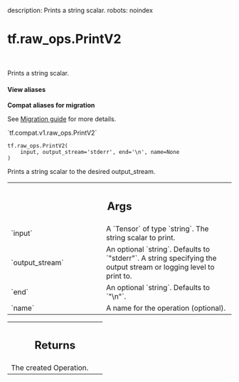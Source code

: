 description: Prints a string scalar.
robots: noindex

# tf.raw_ops.PrintV2

<!-- Insert buttons and diff -->

<table class="tfo-notebook-buttons tfo-api nocontent" align="left">

</table>



Prints a string scalar.


<section class="expandable">
  <h4 class="showalways">View aliases</h4>
  <p>
<b>Compat aliases for migration</b>
<p>See
<a href="https://www.tensorflow.org/guide/migrate">Migration guide</a> for
more details.</p>
<p>`tf.compat.v1.raw_ops.PrintV2`</p>
</p>
</section>

<pre class="devsite-click-to-copy prettyprint lang-py tfo-signature-link">
<code>tf.raw_ops.PrintV2(
    input, output_stream=&#x27;stderr&#x27;, end=&#x27;\n&#x27;, name=None
)
</code></pre>



<!-- Placeholder for "Used in" -->

Prints a string scalar to the desired output_stream.

<!-- Tabular view -->
 <table class="responsive fixed orange">
<colgroup><col width="214px"><col></colgroup>
<tr><th colspan="2"><h2 class="add-link">Args</h2></th></tr>

<tr>
<td>
`input`<a id="input"></a>
</td>
<td>
A `Tensor` of type `string`. The string scalar to print.
</td>
</tr><tr>
<td>
`output_stream`<a id="output_stream"></a>
</td>
<td>
An optional `string`. Defaults to `"stderr"`.
A string specifying the output stream or logging level to print to.
</td>
</tr><tr>
<td>
`end`<a id="end"></a>
</td>
<td>
An optional `string`. Defaults to `"\n"`.
</td>
</tr><tr>
<td>
`name`<a id="name"></a>
</td>
<td>
A name for the operation (optional).
</td>
</tr>
</table>



<!-- Tabular view -->
 <table class="responsive fixed orange">
<colgroup><col width="214px"><col></colgroup>
<tr><th colspan="2"><h2 class="add-link">Returns</h2></th></tr>
<tr class="alt">
<td colspan="2">
The created Operation.
</td>
</tr>

</table>

